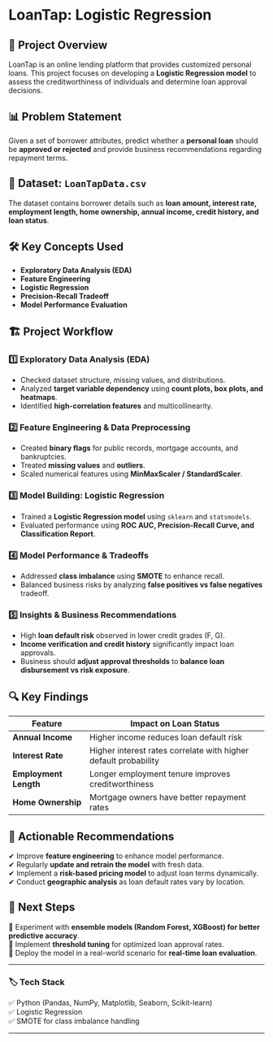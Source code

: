 # LoanTap: Logistic Regression  

## 📌 Project Overview  
LoanTap is an online lending platform that provides customized personal loans. This project focuses on developing a **Logistic Regression model** to assess the creditworthiness of individuals and determine loan approval decisions.  

## 📊 Problem Statement  
Given a set of borrower attributes, predict whether a **personal loan** should be **approved or rejected** and provide business recommendations regarding repayment terms.  

## 📂 Dataset: `LoanTapData.csv`  
The dataset contains borrower details such as **loan amount, interest rate, employment length, home ownership, annual income, credit history, and loan status**.  

## 🛠 Key Concepts Used  
- **Exploratory Data Analysis (EDA)**  
- **Feature Engineering**  
- **Logistic Regression**  
- **Precision-Recall Tradeoff**  
- **Model Performance Evaluation**  

## 🏗 Project Workflow  

### 1️⃣ **Exploratory Data Analysis (EDA)**  
- Checked dataset structure, missing values, and distributions.  
- Analyzed **target variable dependency** using **count plots, box plots, and heatmaps**.  
- Identified **high-correlation features** and multicollinearity.  

### 2️⃣ **Feature Engineering & Data Preprocessing**  
- Created **binary flags** for public records, mortgage accounts, and bankruptcies.  
- Treated **missing values** and **outliers**.  
- Scaled numerical features using **MinMaxScaler / StandardScaler**.  

### 3️⃣ **Model Building: Logistic Regression**  
- Trained a **Logistic Regression model** using `sklearn` and `statsmodels`.  
- Evaluated performance using **ROC AUC, Precision-Recall Curve, and Classification Report**.  

### 4️⃣ **Model Performance & Tradeoffs**  
- Addressed **class imbalance** using **SMOTE** to enhance recall.  
- Balanced business risks by analyzing **false positives vs false negatives** tradeoff.  

### 5️⃣ **Insights & Business Recommendations**  
- High **loan default risk** observed in lower credit grades (F, G).  
- **Income verification and credit history** significantly impact loan approvals.  
- Business should **adjust approval thresholds** to **balance loan disbursement vs risk exposure**.  

## 🔍 Key Findings  

| Feature | Impact on Loan Status |
|---------|----------------------|
| **Annual Income** | Higher income reduces loan default risk |
| **Interest Rate** | Higher interest rates correlate with higher default probability |
| **Employment Length** | Longer employment tenure improves creditworthiness |
| **Home Ownership** | Mortgage owners have better repayment rates |

## 📌 Actionable Recommendations  
✔ Improve **feature engineering** to enhance model performance.  
✔ Regularly **update and retrain the model** with fresh data.  
✔ Implement a **risk-based pricing model** to adjust loan terms dynamically.  
✔ Conduct **geographic analysis** as loan default rates vary by location.  

## 🚀 Next Steps  
🔹 Experiment with **ensemble models (Random Forest, XGBoost) for better predictive accuracy**.  
🔹 Implement **threshold tuning** for optimized loan approval rates.  
🔹 Deploy the model in a real-world scenario for **real-time loan evaluation**.  

---

### 🏷️ **Tech Stack**  
✅ Python (Pandas, NumPy, Matplotlib, Seaborn, Scikit-learn)  
✅ Logistic Regression  
✅ SMOTE for class imbalance handling  

---


